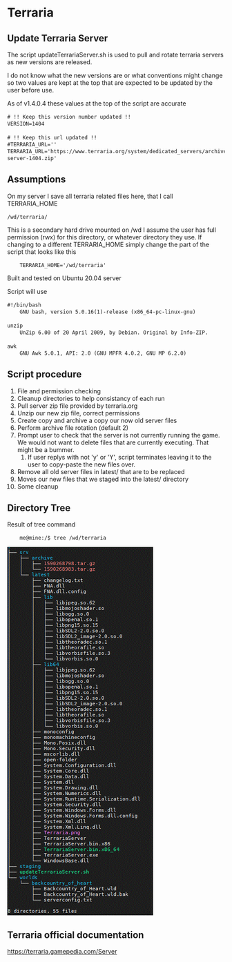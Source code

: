 # Terraria

## Update Terraria Server
The script updateTerrariaServer.sh is used to pull and rotate terraria servers as new versions are released.

I do not know what the new versions are or what conventions might change so two values are kept at the top that are expected to be updated by the user before use.

As of v1.4.0.4 these values at the top of the script are accurate
    
    # !! Keep this version number updated !!
    VERSION=1404
    
    # !! Keep this url updated !!
    #TERRARIA_URL=''
    TERRARIA_URL='https://www.terraria.org/system/dedicated_servers/archives/000/000/038/original/terraria-server-1404.zip'

## Assumptions
On my server I save all terraria related files here, that I call TERRARIA_HOME
    
    /wd/terraria/

This is a secondary hard drive mounted on /wd 
I assume the user has full permission (rwx) for this directory, or whatever directory they use.
If changing to a different TERRARIA_HOME simply change the part of the script that looks like this

        TERRARIA_HOME='/wd/terraria'

Built and tested on Ubuntu 20.04 server

Script will use 

    #!/bin/bash
        GNU bash, version 5.0.16(1)-release (x86_64-pc-linux-gnu)
        
    unzip
        UnZip 6.00 of 20 April 2009, by Debian. Original by Info-ZIP.
    
    awk
        GNU Awk 5.0.1, API: 2.0 (GNU MPFR 4.0.2, GNU MP 6.2.0)
        
## Script procedure
1. File and permission checking
1. Cleanup directories to help consistancy of each run
1. Pull server zip file provided by terraria.org
1. Unzip our new zip file, correct permissions
1. Create copy and archive a copy our now old server files
1. Perform archive file rotation (default 2)
1. Prompt user to check that the server is not currently running the game. We would not want to delete files that are currently executing. That might be a bummer.
    1. If user replys with not 'y' or 'Y', script terminates leaving it to the user to copy-paste the new files over.
 1. Remove all old server files in latest/ that are to be replaced
 1. Moves our new files that we staged into the latest/ directory
 1. Some cleanup
 
## Directory Tree
Result of tree command
        
        me@mine:/$ tree /wd/terraria
        
![directory tree](terraria_server_tree.GIF)

## Terraria official documentation
https://terraria.gamepedia.com/Server
